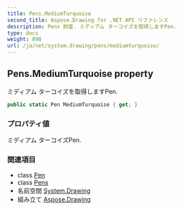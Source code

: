 ```yaml
---
title: Pens.MediumTurquoise
second_title: Aspose.Drawing for .NET API リファレンス
description: Pens 財産. ミディアム ターコイズを取得しますPen.
type: docs
weight: 890
url: /ja/net/system.drawing/pens/mediumturquoise/
---
```

## Pens.MediumTurquoise property

ミディアム ターコイズを取得しますPen.

```csharp
public static Pen MediumTurquoise { get; }
```

### プロパティ値

ミディアム ターコイズPen.

### 関連項目

* class [Pen](../../pen/)
* class [Pens](../)
* 名前空間 [System.Drawing](../../pens/)
* 組み立て [Aspose.Drawing](../../../)


